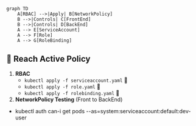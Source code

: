```mermaid
graph TD
    A[RBAC] -->|Apply| B[NetworkPolicy]
    B -->|Controls| C[FrontEnd]
    B -->|Controls| D[BackEnd]
    A --> E[ServiceAccount]
    A --> F[Role]
    A --> G[RoleBinding]
```

## 🚀 Reach Active Policy

1. **RBAC**
    - `kubectl apply -f serviceaccount.yaml` 📄
    - `kubectl apply -f role.yaml` 📄
    - `kubectl apply -f rolebinding.yaml` 📄
2. **NetworkPolicy Testing** (Front to BackEnd)
- kubectl auth can-i get pods --as=system:serviceaccount:default:dev-user